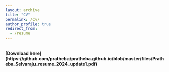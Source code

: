 ```yaml
---
layout: archive
title: "CV"
permalink: /cv/
author_profile: true
redirect_from:
  - /resume
---
```

<br>
<b>[Download here](https://github.com/pratheba/pratheba.github.io/blob/master/files/Pratheba_Selvaraju_resume_2024_update1.pdf)</b><br>
<br>
<br>

<object data="https://github.com/pratheba/pratheba.github.io/blob/master/files/Pratheba_Selvaraju_resume_2024_update1.pdf" type="application/pdf" width="100%"> 
</object>



<!-- Talks
======
   {% include base_path %}
  <ul>{% for post in site.talks %}
    {% include archive-single-talk-cv.html %}
  {% endfor %}</ul>
  
Teaching
======
  <ul>{% for post in site.teaching %}
    {% include archive-single-cv.html %}
  {% endfor %}</ul> -->
  
<!-- Service and leadership
======
* Currently signed in to 43 different slack teams -->
